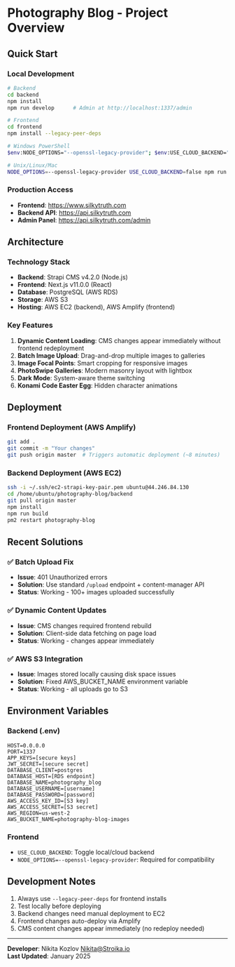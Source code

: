 # Photography Blog - Project Overview

## Quick Start

### Local Development
```bash
# Backend
cd backend
npm install
npm run develop      # Admin at http://localhost:1337/admin

# Frontend
cd frontend
npm install --legacy-peer-deps

# Windows PowerShell
$env:NODE_OPTIONS="--openssl-legacy-provider"; $env:USE_CLOUD_BACKEND="false"; npm run dev

# Unix/Linux/Mac
NODE_OPTIONS=--openssl-legacy-provider USE_CLOUD_BACKEND=false npm run dev
```

### Production Access
- **Frontend**: https://www.silkytruth.com
- **Backend API**: https://api.silkytruth.com
- **Admin Panel**: https://api.silkytruth.com/admin

## Architecture

### Technology Stack
- **Backend**: Strapi CMS v4.2.0 (Node.js)
- **Frontend**: Next.js v11.0.0 (React)
- **Database**: PostgreSQL (AWS RDS)
- **Storage**: AWS S3
- **Hosting**: AWS EC2 (backend), AWS Amplify (frontend)

### Key Features
1. **Dynamic Content Loading**: CMS changes appear immediately without frontend redeployment
2. **Batch Image Upload**: Drag-and-drop multiple images to galleries
3. **Image Focal Points**: Smart cropping for responsive images
4. **PhotoSwipe Galleries**: Modern masonry layout with lightbox
5. **Dark Mode**: System-aware theme switching
6. **Konami Code Easter Egg**: Hidden character animations

## Deployment

### Frontend Deployment (AWS Amplify)
```bash
git add .
git commit -m "Your changes"
git push origin master  # Triggers automatic deployment (~8 minutes)
```

### Backend Deployment (AWS EC2)
```bash
ssh -i ~/.ssh/ec2-strapi-key-pair.pem ubuntu@44.246.84.130
cd /home/ubuntu/photography-blog/backend
git pull origin master
npm install
npm run build
pm2 restart photography-blog
```

## Recent Solutions

### ✅ Batch Upload Fix
- **Issue**: 401 Unauthorized errors
- **Solution**: Use standard `/upload` endpoint + content-manager API
- **Status**: Working - 100+ images uploaded successfully

### ✅ Dynamic Content Updates
- **Issue**: CMS changes required frontend rebuild
- **Solution**: Client-side data fetching on page load
- **Status**: Working - changes appear immediately

### ✅ AWS S3 Integration
- **Issue**: Images stored locally causing disk space issues
- **Solution**: Fixed AWS_BUCKET_NAME environment variable
- **Status**: Working - all uploads go to S3

## Environment Variables

### Backend (.env)
```
HOST=0.0.0.0
PORT=1337
APP_KEYS=[secure keys]
JWT_SECRET=[secure secret]
DATABASE_CLIENT=postgres
DATABASE_HOST=[RDS endpoint]
DATABASE_NAME=photography_blog
DATABASE_USERNAME=[username]
DATABASE_PASSWORD=[password]
AWS_ACCESS_KEY_ID=[S3 key]
AWS_ACCESS_SECRET=[S3 secret]
AWS_REGION=us-west-2
AWS_BUCKET_NAME=photography-blog-images
```

### Frontend
- `USE_CLOUD_BACKEND`: Toggle local/cloud backend
- `NODE_OPTIONS=--openssl-legacy-provider`: Required for compatibility

## Development Notes

1. Always use `--legacy-peer-deps` for frontend installs
2. Test locally before deploying
3. Backend changes need manual deployment to EC2
4. Frontend changes auto-deploy via Amplify
5. CMS content changes appear immediately (no redeploy needed)

---

**Developer**: Nikita Kozlov <Nikita@Stroika.io>  
**Last Updated**: January 2025